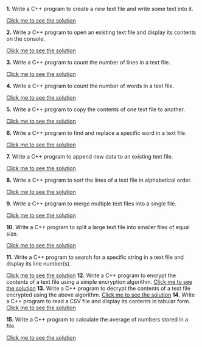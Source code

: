 

**1\.** Write a C++ program to create a new text file and write some text into it.  

[Click me to see the solution](https://www.w3resource.com/cpp-exercises/file-handling/cpp-file-handling-exercise-1.php)

**2\.** Write a C++ program to open an existing text file and display its contents on the console.  

[Click me to see the solution](https://www.w3resource.com/cpp-exercises/file-handling/cpp-file-handling-exercise-2.php)

**3\.** Write a C++ program to count the number of lines in a text file.  

[Click me to see the solution](https://www.w3resource.com/cpp-exercises/file-handling/cpp-file-handling-exercise-3.php)

**4\.** Write a C++ program to count the number of words in a text file.  

[Click me to see the solution](https://www.w3resource.com/cpp-exercises/file-handling/cpp-file-handling-exercise-4.php)

**5\.** Write a C++ program to copy the contents of one text file to another.  

[Click me to see the solution](https://www.w3resource.com/cpp-exercises/file-handling/cpp-file-handling-exercise-5.php)

**6\.** Write a C++ program to find and replace a specific word in a text file.  

[Click me to see the solution](https://www.w3resource.com/cpp-exercises/file-handling/cpp-file-handling-exercise-6.php)

**7\.** Write a C++ program to append new data to an existing text file.  

[Click me to see the solution](https://www.w3resource.com/cpp-exercises/file-handling/cpp-file-handling-exercise-7.php)

**8\.** Write a C++ program to sort the lines of a text file in alphabetical order.  

[Click me to see the solution](https://www.w3resource.com/cpp-exercises/file-handling/cpp-file-handling-exercise-8.php)

**9\.** Write a C++ program to merge multiple text files into a single file.  

[Click me to see the solution](https://www.w3resource.com/cpp-exercises/file-handling/cpp-file-handling-exercise-9.php)

**10\.** Write a C++ program to split a large text file into smaller files of equal size.  

[Click me to see the solution](https://www.w3resource.com/cpp-exercises/file-handling/cpp-file-handling-exercise-10.php)

**11\.** Write a C++ program to search for a specific string in a text file and display its line number(s).  

[Click me to see the solution](https://www.w3resource.com/cpp-exercises/file-handling/cpp-file-handling-exercise-11.php) **12\.** Write a C++ program to encrypt the contents of a text file using a simple encryption algorithm.  [Click me to see the solution](https://www.w3resource.com/cpp-exercises/file-handling/cpp-file-handling-exercise-12.php) **13\.** Write a C++ program to decrypt the contents of a text file encrypted using the above algorithm.  [Click me to see the solution](https://www.w3resource.com/cpp-exercises/file-handling/cpp-file-handling-exercise-13.php) **14\.** Write a C++ program to read a CSV file and display its contents in tabular form.  
[Click me to see the solution](https://www.w3resource.com/cpp-exercises/file-handling/cpp-file-handling-exercise-14.php)

**15\.** Write a C++ program to calculate the average of numbers stored in a file.  

[Click me to see the solution](https://www.w3resource.com/cpp-exercises/file-handling/cpp-file-handling-exercise-15.php)

